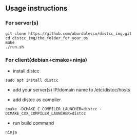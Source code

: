 ## Usage instructions

### For server(s)
```
git clone https://github.com/aburdulescu/distcc_img.git
cd distcc_img/the_folder_for_your_os
make
./run.sh
```

### For client(debian+cmake+ninja)
* install distcc

`sudo apt install distcc`

* add your server(s) IP/domain name to /etc/distcc/hosts

* add distcc as compiler

`cmake -DCMAKE_C_COMPILER_LAUNCHER=distcc -DCMAKE_CXX_COMPILER_LAUNCHER=distcc`

* run build command

`ninja`
